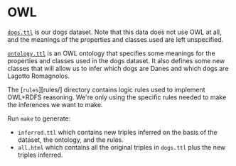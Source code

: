 # OWL

[`dogs.ttl`](dogs.ttl) is our dogs dataset. Note that this data does not use
OWL at all, and the meanings of the properties and classes used are
left unspecified.

[`ontology.ttl`](ontology.ttl) is an OWL ontology that specifies some meanings
for the properties and classes used in the dogs dataset. It also
defines some new classes that will allow us to infer which dogs are
Danes and which dogs are Lagotto Romagnolos.

The [`rules`][rules/] directory contains logic rules used to implement
OWL+RDFS reasoning. We're only using the specific rules needed to make
the inferences we want to make.

Run `make` to generate:

* `inferred.ttl` which contains new triples inferred on the basis of
  the dataset, the ontology, and the rules.
* `all.html` which contains all the original triples in `dogs.ttl`
  plus the new triples inferred.

